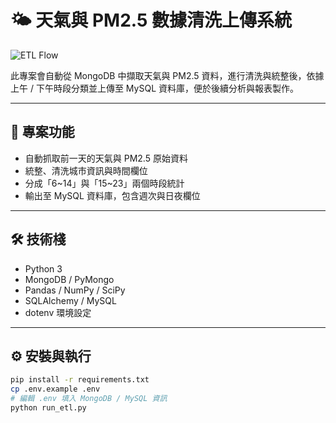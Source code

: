 # 🌤 天氣與 PM2.5 數據清洗上傳系統

![ETL Flow](https://i.imgur.com/6Y9a1jV.png)

此專案會自動從 MongoDB 中擷取天氣與 PM2.5 資料，進行清洗與統整後，依據上午 / 下午時段分類並上傳至 MySQL 資料庫，便於後續分析與報表製作。

---

## 📌 專案功能

- 自動抓取前一天的天氣與 PM2.5 原始資料
- 統整、清洗城市資訊與時間欄位
- 分成「6~14」與「15~23」兩個時段統計
- 輸出至 MySQL 資料庫，包含週次與日夜欄位

---

## 🛠️ 技術棧

- Python 3
- MongoDB / PyMongo
- Pandas / NumPy / SciPy
- SQLAlchemy / MySQL
- dotenv 環境設定

---

## ⚙️ 安裝與執行

```bash
pip install -r requirements.txt
cp .env.example .env
# 編輯 .env 填入 MongoDB / MySQL 資訊
python run_etl.py
